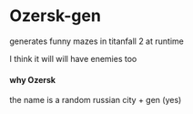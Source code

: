 # Ozersk-gen

generates funny mazes in titanfall 2 at runtime

I think it will will have enemies too

#### why Ozersk

the name is a random russian city + gen (yes)
